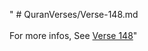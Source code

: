 " # QuranVerses/Verse-148.md <br><br>For more infos, See [Verse 148](https://www.quranbookk.com/quran/search?q=148)"